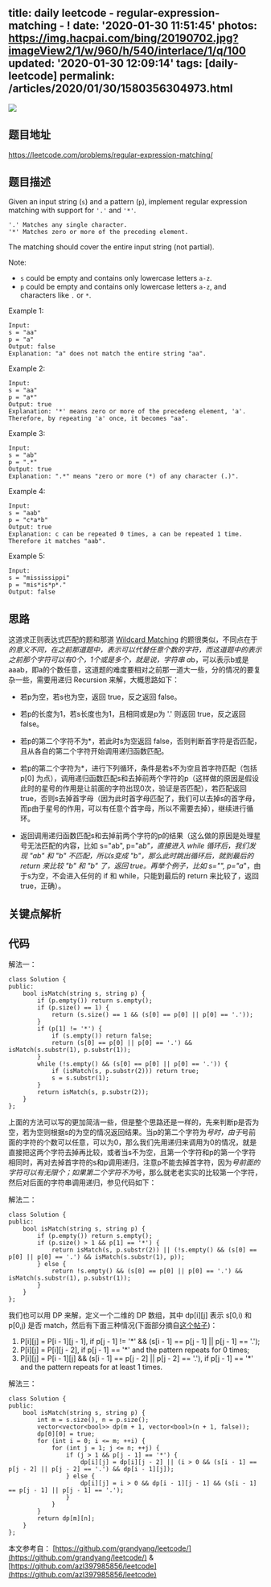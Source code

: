 title: daily leetcode - regular-expression-matching - !
date: '2020-01-30 11:51:45'
photos: https://img.hacpai.com/bing/20190702.jpg?imageView2/1/w/960/h/540/interlace/1/q/100
updated: '2020-01-30 12:09:14'
tags: [daily-leetcode]
permalink: /articles/2020/01/30/1580356304973.html
---
![](https://img.hacpai.com/bing/20190702.jpg?imageView2/1/w/960/h/540/interlace/1/q/100)

## 题目地址
https://leetcode.com/problems/regular-expression-matching/
## 题目描述
Given an input string (`s`) and a pattern (`p`), implement regular expression matching with support for `'.'` and `'*'`.

```
'.' Matches any single character.
'*' Matches zero or more of the preceding element.

```

The matching should cover the entire input string (not partial).

Note:

* `s` could be empty and contains only lowercase letters `a-z`.
* `p` could be empty and contains only lowercase letters `a-z`, and characters like `.` or `*`.

Example 1:

```
Input:
s = "aa"
p = "a"
Output: false
Explanation: "a" does not match the entire string "aa".

```

Example 2:

```
Input:
s = "aa"
p = "a*"
Output: true
Explanation: '*' means zero or more of the precedeng element, 'a'. Therefore, by repeating 'a' once, it becomes "aa".

```

Example 3:

```
Input:
s = "ab"
p = ".*"
Output: true
Explanation: ".*" means "zero or more (*) of any character (.)".

```

Example 4:

```
Input:
s = "aab"
p = "c*a*b"
Output: true
Explanation: c can be repeated 0 times, a can be repeated 1 time. Therefore it matches "aab".

```

Example 5:

```
Input:
s = "mississippi"
p = "mis*is*p*."
Output: false
```
## 思路
这道求正则表达式匹配的题和那道 [Wildcard Matching](http://www.cnblogs.com/grandyang/p/4401196.html) 的题很类似，不同点在于*的意义不同，在之前那道题中，*表示可以代替任意个数的字符，而这道题中的*表示之前那个字符可以有0个，1个或是多个，就是说，字符串 a*b，可以表示b或是 aaab，即a的个数任意，这道题的难度要相对之前那一道大一些，分的情况的要复杂一些，需要用递归 Recursion 来解，大概思路如下：

- 若p为空，若s也为空，返回 true，反之返回 false。

- 若p的长度为1，若s长度也为1，且相同或是p为 '.' 则返回 true，反之返回 false。

- 若p的第二个字符不为*，若此时s为空返回 false，否则判断首字符是否匹配，且从各自的第二个字符开始调用递归函数匹配。

- 若p的第二个字符为*，进行下列循环，条件是若s不为空且首字符匹配（包括 p[0] 为点），调用递归函数匹配s和去掉前两个字符的p（这样做的原因是假设此时的星号的作用是让前面的字符出现0次，验证是否匹配），若匹配返回 true，否则s去掉首字母（因为此时首字母匹配了，我们可以去掉s的首字母，而p由于星号的作用，可以有任意个首字母，所以不需要去掉），继续进行循环。

- 返回调用递归函数匹配s和去掉前两个字符的p的结果（这么做的原因是处理星号无法匹配的内容，比如 s="ab", p="a*b"，直接进入 while 循环后，我们发现 "ab" 和 "b" 不匹配，所以s变成 "b"，那么此时跳出循环后，就到最后的 return 来比较 "b" 和 "b" 了，返回 true。再举个例子，比如 s="", p="a*"，由于s为空，不会进入任何的 if 和 while，只能到最后的 return 来比较了，返回 true，正确）。
## 关键点解析

## 代码
解法一：

```
class Solution {
public:
    bool isMatch(string s, string p) {
        if (p.empty()) return s.empty();
        if (p.size() == 1) {
            return (s.size() == 1 && (s[0] == p[0] || p[0] == '.'));
        }
        if (p[1] != '*') {
            if (s.empty()) return false;
            return (s[0] == p[0] || p[0] == '.') && isMatch(s.substr(1), p.substr(1));
        }
        while (!s.empty() && (s[0] == p[0] || p[0] == '.')) {
            if (isMatch(s, p.substr(2))) return true;
            s = s.substr(1);
        }
        return isMatch(s, p.substr(2));
    }
};

```

 

上面的方法可以写的更加简洁一些，但是整个思路还是一样的，先来判断p是否为空，若为空则根据s的为空的情况返回结果。当p的第二个字符为*号时，由于*号前面的字符的个数可以任意，可以为0，那么我们先用递归来调用为0的情况，就是直接把这两个字符去掉再比较，或者当s不为空，且第一个字符和p的第一个字符相同时，再对去掉首字符的s和p调用递归，注意p不能去掉首字符，因为*号前面的字符可以有无限个；如果第二个字符不为*号，那么就老老实实的比较第一个字符，然后对后面的字符串调用递归，参见代码如下：

 

解法二：

```
class Solution {
public:
    bool isMatch(string s, string p) {
        if (p.empty()) return s.empty();
        if (p.size() > 1 && p[1] == '*') {
            return isMatch(s, p.substr(2)) || (!s.empty() && (s[0] == p[0] || p[0] == '.') && isMatch(s.substr(1), p));
        } else {
            return !s.empty() && (s[0] == p[0] || p[0] == '.') && isMatch(s.substr(1), p.substr(1));
        }
    }
};

```

 

我们也可以用 DP 来解，定义一个二维的 DP 数组，其中 dp[i][j] 表示 s[0,i) 和 p[0,j) 是否 match，然后有下面三种情况(下面部分摘自[这个帖子](https://discuss.leetcode.com/topic/17852/9-lines-16ms-c-dp-solutions-with-explanations))：

1.  P[i][j] = P[i - 1][j - 1], if p[j - 1] != '*' && (s[i - 1] == p[j - 1] || p[j - 1] == '.');  
2.  P[i][j] = P[i][j - 2], if p[j - 1] == '*' and the pattern repeats for 0 times;  
3.  P[i][j] = P[i - 1][j] && (s[i - 1] == p[j - 2] || p[j - 2] == '.'), if p[j - 1] == '*' and the pattern repeats for at least 1 times.

解法三：

```
class Solution {
public:
    bool isMatch(string s, string p) {
        int m = s.size(), n = p.size();
        vector<vector<bool>> dp(m + 1, vector<bool>(n + 1, false));
        dp[0][0] = true;
        for (int i = 0; i <= m; ++i) {
            for (int j = 1; j <= n; ++j) {
                if (j > 1 && p[j - 1] == '*') {
                    dp[i][j] = dp[i][j - 2] || (i > 0 && (s[i - 1] == p[j - 2] || p[j - 2] == '.') && dp[i - 1][j]);
                } else {
                    dp[i][j] = i > 0 && dp[i - 1][j - 1] && (s[i - 1] == p[j - 1] || p[j - 1] == '.');
                }
            }
        }
        return dp[m][n];
    }
};
```
本文参考自：
[https://github.com/grandyang/leetcode/](https://github.com/grandyang/leetcode/)  & 
[https://github.com/azl397985856/leetcode](https://github.com/azl397985856/leetcode)
